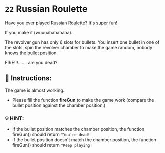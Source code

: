 # `22` Russian Roulette 

Have you ever played Russian Roulette? It's super fun! 

If you make it (wuuuahahahaha).

The revolver gun has only 6 slots for bullets. You insert one bullet in one of the slots, spin the revolver chamber to make the game random, nobody knows the bullet position.

FIRE!!!....... are you dead?

## :pencil: Instructions:
The game is almost working.
* Please fill the function **fireGun** to make the game work (compare the bullet position against the chamber position.)

### :bulb: HINT:
- If the bullet position matches the chamber position, the function fireGun() should return `"You're dead!`
- If the bullet position doesn't match the chamber position, the function fireGun() should return `"Keep playing!`

